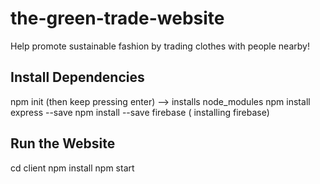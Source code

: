 # the-green-trade-website

Help promote sustainable fashion by trading clothes with people nearby!


## Install Dependencies
npm init   (then keep pressing enter) --> installs node_modules
npm install express --save
npm install --save firebase ( installing firebase)

## Run the Website 
cd client 
npm install 
npm start



